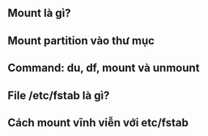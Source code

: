 ## Mount là gì?

## Mount partition vào thư mục


## Command: du, df, mount và unmount


## File /etc/fstab là gì?

## Cách mount vĩnh viễn với etc/fstab

